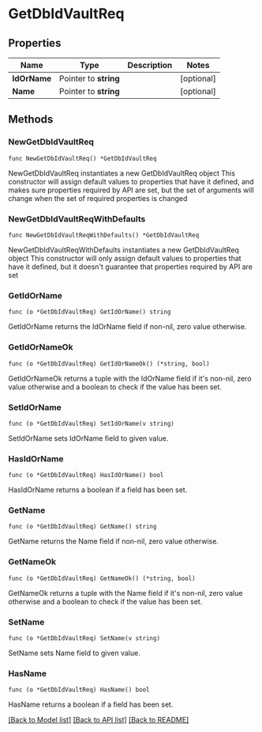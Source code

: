 # GetDbIdVaultReq

## Properties

Name | Type | Description | Notes
------------ | ------------- | ------------- | -------------
**IdOrName** | Pointer to **string** |  | [optional] 
**Name** | Pointer to **string** |  | [optional] 

## Methods

### NewGetDbIdVaultReq

`func NewGetDbIdVaultReq() *GetDbIdVaultReq`

NewGetDbIdVaultReq instantiates a new GetDbIdVaultReq object
This constructor will assign default values to properties that have it defined,
and makes sure properties required by API are set, but the set of arguments
will change when the set of required properties is changed

### NewGetDbIdVaultReqWithDefaults

`func NewGetDbIdVaultReqWithDefaults() *GetDbIdVaultReq`

NewGetDbIdVaultReqWithDefaults instantiates a new GetDbIdVaultReq object
This constructor will only assign default values to properties that have it defined,
but it doesn't guarantee that properties required by API are set

### GetIdOrName

`func (o *GetDbIdVaultReq) GetIdOrName() string`

GetIdOrName returns the IdOrName field if non-nil, zero value otherwise.

### GetIdOrNameOk

`func (o *GetDbIdVaultReq) GetIdOrNameOk() (*string, bool)`

GetIdOrNameOk returns a tuple with the IdOrName field if it's non-nil, zero value otherwise
and a boolean to check if the value has been set.

### SetIdOrName

`func (o *GetDbIdVaultReq) SetIdOrName(v string)`

SetIdOrName sets IdOrName field to given value.

### HasIdOrName

`func (o *GetDbIdVaultReq) HasIdOrName() bool`

HasIdOrName returns a boolean if a field has been set.

### GetName

`func (o *GetDbIdVaultReq) GetName() string`

GetName returns the Name field if non-nil, zero value otherwise.

### GetNameOk

`func (o *GetDbIdVaultReq) GetNameOk() (*string, bool)`

GetNameOk returns a tuple with the Name field if it's non-nil, zero value otherwise
and a boolean to check if the value has been set.

### SetName

`func (o *GetDbIdVaultReq) SetName(v string)`

SetName sets Name field to given value.

### HasName

`func (o *GetDbIdVaultReq) HasName() bool`

HasName returns a boolean if a field has been set.


[[Back to Model list]](../README.md#documentation-for-models) [[Back to API list]](../README.md#documentation-for-api-endpoints) [[Back to README]](../README.md)


